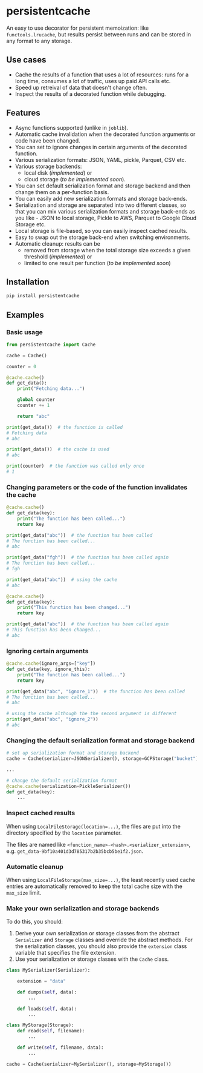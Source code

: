 # persistentcache
An easy to use decorator for persistent memoization: like `functools.lrucache`, but results persist between runs and can be stored in any format to any storage.

## Use cases
- Cache the results of a function that uses a lot of resources: runs for a long time, consumes a lot of traffic, uses up paid API calls etc.
- Speed up retreival of data that doesn't change often.
- Inspect the results of a decorated function while debugging.

## Features
- Async functions supported (unlike in `joblib`).
- Automatic cache invalidation when the decorated function arguments or code have been changed.
- You can set to ignore changes in certain arguments of the decorated function.
- Various serialization formats: JSON, YAML, pickle, Parquet, CSV etc.
- Various storage backends:
    - local disk (_implemented_) or
    - cloud storage (_to be implemented soon_).
- You can set default serialization format and storage backend and then change them on a per-function basis.
- You can easily add new serialization formats and storage back-ends.
- Serialization and storage are separated into two different classes, so that you can mix various serialization formats and storage back-ends as you like - JSON to local storage, Pickle to AWS, Parquet to Google Cloud Storage etc.
- Local storage is file-based, so you can easily inspect cached results.
- Easy to swap out the storage back-end when switching environments.
- Automatic cleanup: results can be
    - removed from storage when the total storage size exceeds a given threshold (_implemented_) or
    - limited to one result per function (_to be implemented soon_)

## Installation
```bash
pip install persistentcache
```

## Examples
### Basic usage
```python
from persistentcache import Cache

cache = Cache()

counter = 0

@cache.cache()
def get_data():
    print("Fetching data...")

    global counter
    counter += 1

    return "abc"

print(get_data())  # the function is called
# Fetching data
# abc

print(get_data())  # the cache is used
# abc

print(counter)  # the function was called only once
# 1
```

### Changing parameters or the code of the function invalidates the cache
```python
@cache.cache()
def get_data(key):
    print("The function has been called...")
    return key

print(get_data("abc"))  # the function has been called
# The function has been called...
# abc

print(get_data("fgh"))  # the function has been called again
# The function has been called...
# fgh

print(get_data("abc"))  # using the cache
# abc

@cache.cache()
def get_data(key):
    print("This function has been changed...")
    return key

print(get_data("abc"))  # the function has been called again
# This function has been changed...
# abc

```
### Ignoring certain arguments
```python
@cache.cache(ignore_args=["key"])
def get_data(key, ignore_this):
    print("The function has been called...")
    return key

print(get_data("abc", "ignore_1"))  # the function has been called
# The function has been called...
# abc

# using the cache although the the second argument is different
print(get_data("abc", "ignore_2"))
# abc
```

### Changing the default serialization format and storage backend
```python
# set up serialization format and storage backend
cache = Cache(serializer=JSONSerializer(), storage=GCPStorage("bucket"))

...

# change the default serialization format
@cache.cache(serialization=PickleSerializer())
def get_data(key):
    ...
```

### Inspect cached results
When using `LocalFileStorage(location=...)`, the files are put into the directory specified by the `location` parameter.

The files are named like `<function_name>-<hash>.<serializer_extension>`, e.g. `get_data-9bf10a401d3d785317b2b35bcb5be1f2.json`.

### Automatic cleanup
When using `LocalFileStorage(max_size=...)`, the least recently used cache entries are automatically removed to keep the total cache size with the `max_size` limit.

### Make your own serialization and storage backends
To do this, you should:
1. Derive your own serialization or storage classes from the abstract `Serializer` and `Storage` classes and override the abstract methods. For the serialization classes, you should also provide the `extension` class variable that specifies the file extension.
2. Use your serialization or storage classes with the `Cache` class.

```python
class MySerializer(Serializer):

    extension = "data"

    def dumps(self, data):
        ...

    def loads(self, data):
        ...

class MyStorage(Storage):
    def read(self, filename):
        ...

    def write(self, filename, data):
        ...

cache = Cache(serializer=MySerializer(), storage=MyStorage())
```

